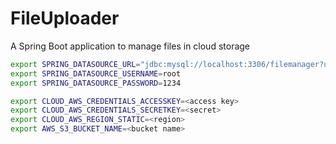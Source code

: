 # FileUploader
A Spring Boot application to manage files in cloud storage

```bash
export SPRING_DATASOURCE_URL="jdbc:mysql://localhost:3306/filemanager?useSSL=false&&createDatabaseIfNotExist=true"
export SPRING_DATASOURCE_USERNAME=root
export SPRING_DATASOURCE_PASSWORD=1234
```

```bash
export CLOUD_AWS_CREDENTIALS_ACCESSKEY=<access key>
export CLOUD_AWS_CREDENTIALS_SECRETKEY=<secret>
export CLOUD_AWS_REGION_STATIC=<region>
export AWS_S3_BUCKET_NAME=<bucket name>
```
